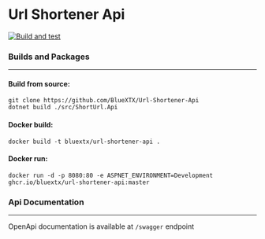 # Url Shortener Api 
[![Build and test](https://github.com/BlueXTX/Url-Shortener-Api/actions/workflows/dotnet-test.yml/badge.svg)](https://github.com/BlueXTX/Url-Shortener-Api/actions/workflows/dotnet-test.yml)

### Builds and Packages
---
#### Build from source:
``` 
git clone https://github.com/BlueXTX/Url-Shortener-Api
dotnet build ./src/ShortUrl.Api
```

#### Docker build: 
```
docker build -t bluextx/url-shortener-api .
```

#### Docker run:
```
docker run -d -p 8080:80 -e ASPNET_ENVIRONMENT=Development ghcr.io/bluextx/url-shortener-api:master
```

### Api Documentation
---
OpenApi documentation is available at ```/swagger``` endpoint
